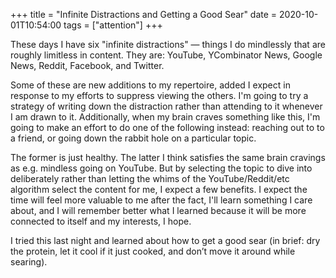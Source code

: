 +++
title = "Infinite Distractions and Getting a Good Sear"
date = 2020-10-01T10:54:00
tags = ["attention"]
+++

These days I have six "infinite distractions" — things I do mindlessly that are roughly limitless in content. They are: YouTube, YCombinator News, Google News, Reddit, Facebook, and Twitter.

Some of these are new additions to my repertoire, added I expect in response to my efforts to suppress viewing the others.
I'm going to try a strategy of writing down the distraction rather than attending to it whenever I am drawn to it. Additionally, when my brain craves something like this, I'm going to make an effort to do one of the following instead: reaching out to to a friend, or going down the rabbit hole on a particular topic.

The former is just healthy. The latter I think satisfies the same brain cravings as e.g. mindless going on YouTube. But by selecting the topic to dive into deliberately rather than letting the whims of the YouTube/Reddit/etc algorithm select the content for me, I expect a few benefits. I expect the time will feel more valuable to me after the fact, I'll learn something I care about, and I will remember better what I learned because it will be more connected to itself and my interests, I hope.

I tried this last night and learned about how to get a good sear (in brief: dry the protein, let it cool if it just cooked, and don’t move it around while searing).
